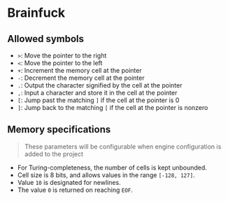 # Brainfuck

## Allowed symbols

- `>`: Move the pointer to the right
- `<`: Move the pointer to the left
- `+`: Increment the memory cell at the pointer
- `-`: Decrement the memory cell at the pointer
- `.`: Output the character signified by the cell at the pointer
- `,`: Input a character and store it in the cell at the pointer
- `[`: Jump past the matching `]` if the cell at the pointer is 0
- `]`: Jump back to the matching `[` if the cell at the pointer is nonzero

## Memory specifications

> These parameters will be configurable when engine configuration is added to the project

- For Turing-completeness, the number of cells is kept unbounded.
- Cell size is 8 bits, and allows values in the range `[-128, 127]`.
- Value `10` is designated for newlines.
- The value `0` is returned on reaching `EOF`.
